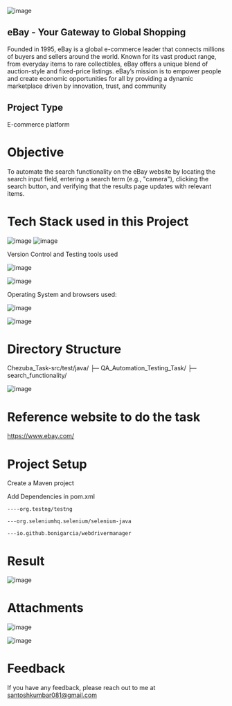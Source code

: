 ![image](https://github.com/user-attachments/assets/d7b09dbd-c922-4304-b898-1ad4854a47be)


## eBay - Your Gateway to Global Shopping

Founded in 1995, eBay is a global e-commerce leader that connects millions of buyers and sellers around the world. Known for its vast product range, from everyday items to rare collectibles, eBay offers a unique blend of auction-style and fixed-price listings. eBay’s mission is to empower people and create economic opportunities for all by providing a dynamic marketplace driven by innovation, trust, and community

## Project Type
E-commerce platform
# Objective
To automate the search functionality on the eBay website by locating the search input field, entering a search term (e.g., "camera"), clicking the search button, and verifying that the results page updates with relevant items.

# Tech Stack used in this Project
![image](https://github.com/user-attachments/assets/2c57634f-54ca-4f0e-8406-77c3eb6dacb0)
![image](https://github.com/user-attachments/assets/2824eee6-f961-48eb-ac6a-5d68b2dc3995)

Version Control and Testing tools used

![image](https://github.com/user-attachments/assets/d54d23fa-19c2-4c81-9a8c-82e9f193970d)

![image](https://github.com/user-attachments/assets/869d2885-b831-44ee-8305-b115e0a99f9f)

Operating System and browsers used:

![image](https://github.com/user-attachments/assets/4e7823d3-441a-4049-baab-fe1f3466eb55)

![image](https://github.com/user-attachments/assets/d5755584-7854-4046-8269-41aeead97dde)

# Directory Structure
Chezuba_Task-src/test/java/ ├─ QA_Automation_Testing_Task/ ├─ search_functionality/ 

![image](https://github.com/user-attachments/assets/acfb7dab-52a2-4e5c-8f49-78ad7332936b)


#  Reference website to do the task
https://www.ebay.com/

# Project Setup
Create a Maven project

Add Dependencies in pom.xml

    ----org.testng/testng
    
    ---org.seleniumhq.selenium/selenium-java 
    
    ---io.github.bonigarcia/webdrivermanager

# Result
 ![image](https://github.com/user-attachments/assets/efee044a-5508-4bfe-8e68-147bcb5da510)
   



# Attachments
![image](https://github.com/user-attachments/assets/9fd6efd4-68e7-4b66-9546-7e7224c84ca0)

![image](https://github.com/user-attachments/assets/0f387af6-03b0-404d-bd21-52272a877658)



# Feedback
If you have any feedback, please reach out to me at santoshkumbar081@gmail.com









